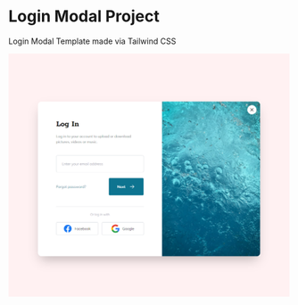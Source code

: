 # Login Modal Project

Login Modal Template made via Tailwind CSS

![Alt text](images/login-modal.png)
